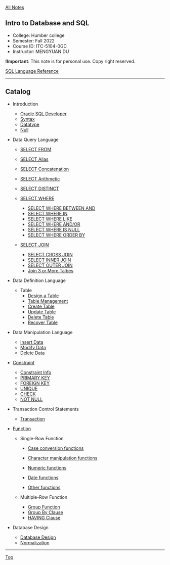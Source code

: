 [All Notes](../index.md)

## Intro to Database and SQL

- College: Humber college
- Semester: Fall 2022
- Course ID: ITC-5104-0GC
- Instructor: MENGYUAN DU

**!Important**: This note is for personal use. Copy right reserved.

[SQL Language Reference](https://docs.oracle.com/en/database/oracle/oracle-database/19/sqlrf/Types-of-SQL-Statements.html)

---

## Catalog

- Introduction

  - [Oracle SQL Developer](./introduction/oracle_sql_developer.md)
  - [Syntax](./introduction/syntax.md)
  - [Datatype](./introduction/datatype.md)
  - [Null](./introduction/null.md)

- Data Query Language

  - [SELECT FROM](./DQL/select_from.md)
  - [SELECT Alias](./DQL/select_alias.md)
  - [SELECT Concatenation](./DQL/select_concatenation.md)
  - [SELECT Arithmetic](./DQL/select_arithmetic.md)
  - [SELECT DISTINCT](./DQL/select_distinct.md)
  - [SELECT WHERE](./DQL/select_where/select_where.md)

    - [SELECT WHERE BETWEEN AND](./DQL/select_where/select_where_between_and.md)
    - [SELECT WHERE IN](./DQL/select_where/select_where_in.md)
    - [SELECT WHERE LIKE](./DQL/select_where/select_where_like.md)
    - [SELECT WHERE AND/OR](./DQL/select_where/select_logical_operator.md)
    - [SELECT WHERE IS NULL](./DQL/select_where/select_where_is_null.md)
    - [SELECT WHERE ORDER BY](./DQL/select_where/select_where_order_by.md)

  - [SELECT JOIN](./DQL/select_join/select_join.md)
    - [SELECT CROSS JOIN](./DQL/select_join/select_cross_join.md)
    - [SELECT INNER JOIN](./DQL/select_join/select_inner_join.md)
    - [SELECT OUTER JOIN](./DQL/select_join/select_outer_join.md)
    - [Join 3 or More Talbes](./DQL/select_join/select_join_more.md)

- Data Definition Language

  - Table
    - [Design a Table](./table/table_design.md)
    - [Table Management](./table/table_mgnt.md)
    - [Create Table](./table/create_table.md)
    - [Update Table](./table/modify_table.md)
    - [Delete Table](./table/delete_table.md)
    - [Recover Table](./table/recover_table.md)

- Data Manipulation Language

  - [Insert Data](./DML/insert_row.md)
  - [Modify Data](./DML/modify_row.md)
  - [Delete Data](./DML/delete_row.md)

- [Constraint](./constraint/constriant.md)

  - [Constraint Info](./constraint/constraint_info.md)
  - [PRIMARY KEY](./constraint/constraint_primary_key.md)
  - [FOREIGN KEY](./constraint/constraint_foreign_key.md)
  - [UNIQUE](./constraint/constraint_unique.md)
  - [CHECK](./constraint/constraint_check.md)
  - [NOT NULL](./constraint/constraint_not_null.md)

- Transaction Control Statements

  - [Transaction](./TCS/transaction.md)

- [Function](./function/function.md)

  - Single-Row Function

    - [Case conversion functions](./function/single-row_function/case_conversion_function.md)

    - [Character manipulation functions](./function/single-row_function/character_manipulation_function.md)

    - [Numeric functions](./function/single-row_function/numeric_function.md)

    - [Date functions](./function/single-row_function/date_function.md)

    - [Other functions](./function/single-row_function/other_function.md)

  - Multiple-Row Function

    - [Group Function](./function/multiple-row_function/group_function.md)
    - [Group By Clause](./function/multiple-row_function/group_by.md)
    - [HAVING Clause](./function/multiple-row_function/group_by.md)

- Database Design
  - [Database Design](./Database_Design/database_design.md)
  - [Normalization](./Database_Design/normalization.md)

---

[Top](#catalog)

